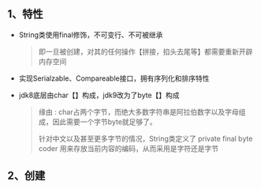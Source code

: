 ## 1、特性

*   String类使用final修饰，不可变行、不可被继承

    >   即一旦被创建，对其的任何操作【拼接，掐头去尾等】都需要重新开辟内存空间

*   实现Serialzable、Compareable接口，拥有序列化和排序特性

*   jdk8底层由char【】构成，jdk9改为了byte【】构成

    >   缘由 : char占两个字节，而绝大多数字符串是阿拉伯数字以及字母组成，因此需要一个字节byte就足够了。
    >
    >   针对中文以及甚至更多字节的情况，String类定义了 private final byte coder 用来存放当前内容的编码，从而采用是字符还是字节







## 2、创建











